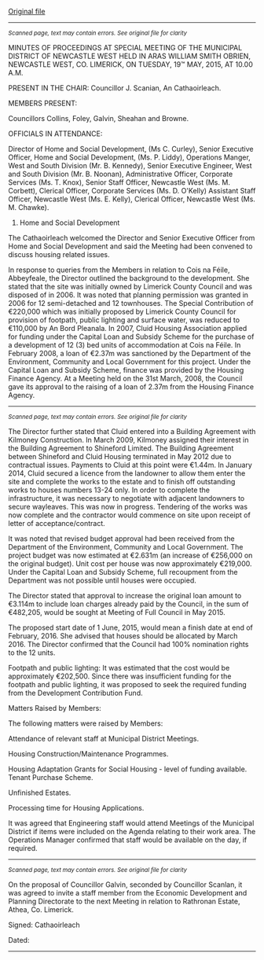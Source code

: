[Original file](https://www.limerick.ie/sites/default/files/media/documents/2017-07/04_draft_minutes_of_special_meeting_19th_may.pdf)

---
*<small>Scanned page, text may contain errors. See original file for clarity</small>*  

MINUTES OF PROCEEDINGS AT SPECIAL MEETING OF THE
MUNICIPAL DISTRICT OF NEWCASTLE WEST HELD IN ARAS
WILLIAM SMITH OBRIEN, NEWCASTLE WEST, CO. LIMERICK, ON
TUESDAY, 19™ MAY, 2015, AT 10.00 A.M.

PRESENT IN THE CHAIR: Councillor J. Scanian, An Cathaoirleach.

MEMBERS PRESENT:

Councillors Collins, Foley, Galvin, Sheahan and Browne.

OFFICIALS IN ATTENDANCE:

Director of Home and Social Development, (Ms C. Curley), Senior Executive Officer,
Home and Social Development, (Ms. P. Liddy), Operations Manger, West and South
Division (Mr. B. Kennedy), Senior Executive Engineer, West and South Division (Mr.
B. Noonan), Administrative Officer, Corporate Services (Ms. T. Knox), Senior Staff
Officer, Newcastle West (Ms. M. Corbett), Clerical Officer, Corporate Services (Ms.
D. O'Kelly) Assistant Staff Officer, Newcastle West (Ms. E. Kelly), Clerical Officer,
Newcastle West (Ms. M. Chawke).

1. Home and Social Development

The Cathaoirleach welcomed the Director and Senior Executive Officer from Home
and Social Development and said the Meeting had been convened to discuss
housing related issues.

In response to queries from the Members in relation to Cois na Féile, Abbeyfeale, the
Director outlined the background to the development. She stated that the site was
initially owned by Limerick County Council and was disposed of in 2006. It was noted
that planning permission was granted in 2006 for 12 semi-detached and 12
townhouses. The Special Contribution of €220,000 which was initially proposed by
Limerick County Council for provision of footpath, public lighting and surface water,
was reduced to €110,000 by An Bord Pleanala. In 2007, Cluid Housing Association
applied for funding under the Capital Loan and Subsidy Scheme for the purchase of
a development of 12 (3) bed units of accommodation at Cois na Féile. In February
2008, a loan of €2.37m was sanctioned by the Department of the Environment,
Community and Local Government for this project. Under the Capital Loan and
Subsidy Scheme, finance was provided by the Housing Finance Agency. At a
Meeting held on the 31st March, 2008, the Council gave its approval to the raising of
a loan of 2.37m from the Housing Finance Agency.


---
*<small>Scanned page, text may contain errors. See original file for clarity</small>*  

The Director further stated that Cluid entered into a Building Agreement with
Kilmoney Construction. In March 2009, Kilmoney assigned their interest in the
Building Agreement to Shineford Limited. The Building Agreement between
Shineford and Cluid Housing terminated in May 2012 due to contractual issues.
Payments to Cluid at this point were €1.44m. In January 2014, Cluid secured a
licence from the landowner to allow them enter the site and complete the works to
the estate and to finish off outstanding works to houses numbers 13-24 only. In order
to complete the infrastructure, it was necessary to negotiate with adjacent
landowners to secure wayleaves. This was now in progress. Tendering of the works
was now complete and the contractor would commence on site upon receipt of letter
of acceptance/contract.

It was noted that revised budget approval had been received from the Department of
the Environment, Community and Local Government. The project budget was now
estimated at €2.631m (an increase of €256,000 on the original budget). Unit cost
per house was now approximately €219,000. Under the Capital Loan and Subsidy
Scheme, full recoupment from the Department was not possible until houses were
occupied.

The Director stated that approval to increase the original loan amount to €3.114m to
include loan charges already paid by the Council, in the sum of €482,205, would be
sought at Meeting of Full Council in May 2015.

The proposed start date of 1 June, 2015, would mean a finish date at end of
February, 2016. She advised that houses should be allocated by March 2016. The
Director confirmed that the Council had 100% nomination rights to the 12 units.

Footpath and public lighting: It was estimated that the cost would be approximately
€202,500. Since there was insufficient funding for the footpath and public lighting, it
was proposed to seek the required funding from the Development Contribution Fund.

Matters Raised by Members:

The following matters were raised by Members:

Attendance of relevant staff at Municipal District Meetings.

Housing Construction/Maintenance Programmes.

Housing Adaptation Grants for Social Housing - level of funding available.
Tenant Purchase Scheme.

Unfinished Estates.

Processing time for Housing Applications.

It was agreed that Engineering staff would attend Meetings of the Municipal District if
items were included on the Agenda relating to their work area. The Operations
Manager confirmed that staff would be available on the day, if required.


---
*<small>Scanned page, text may contain errors. See original file for clarity</small>*  

On the proposal of Councillor Galvin, seconded by Councillor Scanlan, it was agreed
to invite a staff member from the Economic Development and Planning Directorate to
the next Meeting in relation to Rathronan Estate, Athea, Co. Limerick.

Signed:
Cathaoirleach

Dated:


---
